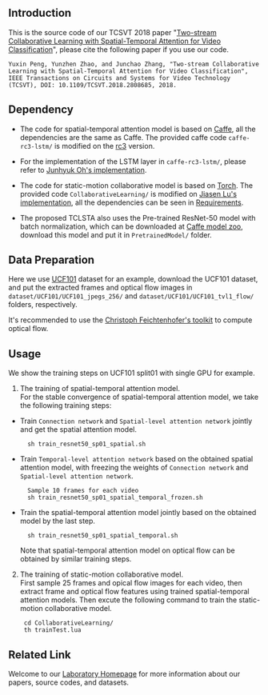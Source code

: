 ## Introduction
This is the source code of our TCSVT 2018 paper "[Two-stream Collaborative Learning with Spatial-Temporal Attention for Video Classification](http://59.108.48.34/tiki/download_paper.php?fileId=20187)", please cite the following paper if you use our code.

    Yuxin Peng, Yunzhen Zhao, and Junchao Zhang, "Two-stream Collaborative Learning with Spatial-Temporal Attention for Video Classification", IEEE Transactions on Circuits and Systems for Video Technology (TCSVT), DOI: 10.1109/TCSVT.2018.2808685, 2018.

## Dependency
* The code for spatial-temporal attention model is based on [Caffe](https://github.com/BVLC/caffe), all the dependencies are the same as Caffe. The provided caffe code `caffe-rc3-lstm/` is modified on the [rc3](https://github.com/BVLC/caffe/tree/rc3) version.

* For the implementation of the LSTM layer in `caffe-rc3-lstm/`, please refer to [Junhyuk Oh's implementation](https://github.com/junhyukoh/caffe-lstm).

* The code for static-motion collaborative model is based on [Torch](http://torch.ch/). The provided code `CollaborativeLearning/` is modified on [Jiasen Lu's implementation](https://github.com/jiasenlu/HieCoAttenVQA), all the dependencies can be seen in [Requirements](https://github.com/jiasenlu/HieCoAttenVQA#requirements).

* The proposed TCLSTA also uses the Pre-trained ResNet-50 model with batch normalization, which can be downloaded at [Caffe model zoo](https://github.com/BVLC/caffe/wiki/Model-Zoo#imagenet-pre-trained-models-with-batch-normalization), download this model and put it in `PretrainedModel/` folder.

## Data Preparation
Here we use [UCF101](http://crcv.ucf.edu/data/UCF101.php) dataset for an example, download the UCF101 dataset, and put the extracted frames and optical flow images in `dataset/UCF101/UCF101_jpegs_256/` and `dataset/UCF101/UCF101_tvl1_flow/` folders, respectively.

It's recommended to use the [Christoph Feichtenhofer's toolkit](https://github.com/feichtenhofer/gpu_flow) to compute optical flow.

## Usage

We show the training steps on UCF101 split01 with single GPU for example.

1. The training of spatial-temporal attention model.<br/>
For the stable convergence of spatial-temporal attention model, we take the following training steps:
* Train ```Connection network``` and ```Spatial-level attention network``` jointly and get the spatial attention model.<br/>

        sh train_resnet50_sp01_spatial.sh
* Train ```Temporal-level attention network``` based on the obtained spatial attention model, with freezing the weights of ```Connection network``` and ```Spatial-level attention network```.

        Sample 10 frames for each video
        sh train_resnet50_sp01_spatial_temporal_frozen.sh
* Train the spatial-temporal attention model jointly based on the obtained model by the last step.

        sh train_resnet50_sp01_spatial_temporal.sh

  Note that spatial-temporal attention model on optical flow can be obtained by similar training steps.  

2. The training of static-motion collaborative model.<br/>
First sample 25 frames and opical flow images for each video, then extract frame and optical flow features using trained spatial-temporal attention models. Then excute the following command to train the static-motion collaborative model.

        cd CollaborativeLearning/
        th trainTest.lua

## Related Link
Welcome to our [Laboratory Homepage](http://www.icst.pku.edu.cn/mipl) for more information about our papers, source codes, and datasets.

